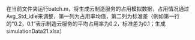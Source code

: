 在当前文件夹运行batch.m，将生成云制造服务的占用模拟数据，占用情况通过Avg_Std_idle来调整，第一列为占用率均值，第二列为标准差（例如第一行的“0.2，0.1”表示制造云服务的平均占用率为0.2，标准差为0.1；生成simulationData21.xlsx）